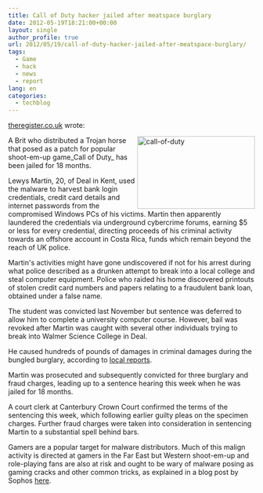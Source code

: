```yaml
---
title: Call of Duty hacker jailed after meatspace burglary
date: 2012-05-19T18:21:00+00:00
layout: single
author_profile: true
url: 2012/05/19/call-of-duty-hacker-jailed-after-meatspace-burglary/
tags:
  - Game
  - hack
  - news
  - report
lang: en
categories: 
  - techblog
---
```

<a href="http://www.theregister.co.uk/" target="_blank">theregister.co.uk</a> wrote: 

[<img title="call-of-duty" border="0" alt="call-of-duty" align="right" src="http://lh5.ggpht.com/-UXkGlW5EtlI/T7fdgk_zSwI/AAAAAAAAGB0/oDukuUaM564/call-of-duty_thumb%25255B2%25255D.jpg?imgmax=800" width="240" height="148" />](http://lh6.ggpht.com/-9sk_toBFSvQ/T7fdeDuKXdI/AAAAAAAAGBs/hte71xp8ShI/s1600-h/call-of-duty%25255B2%25255D.jpg)A Brit who distributed a Trojan horse that posed as a patch for popular shoot-em-up game_Call of Duty_ has been jailed for 18 months. 

Lewys Martin, 20, of Deal in Kent, used the malware to harvest bank login credentials, credit card details and internet passwords from the compromised Windows PCs of his victims. Martin then apparently laundered the credentials via underground cybercrime forums, earning $5 or less for every credential, directing proceeds of his criminal activity towards an offshore account in Costa Rica, funds which remain beyond the reach of UK police. 

Martin's activities might have gone undiscovered if not for his arrest during what police described as a drunken attempt to break into a local college and steal computer equipment. Police who raided his home discovered printouts of stolen credit card numbers and papers relating to a fraudulent bank loan, obtained under a false name. 

The student was convicted last November but sentence was deferred to allow him to complete a university computer course. However, bail was revoked after Martin was caught with several other individuals trying to break into Walmer Science College in Deal. 

He caused hundreds of pounds of damages in criminal damages during the bungled burglary, according to [local reports](http://www.kentonline.co.uk/kentonline/news/2012/may/17/call_of_duty.aspx). 

Martin was prosecuted and subsequently convicted for three burglary and fraud charges, leading up to a sentence hearing this week when he was jailed for 18 months. 

A court clerk at Canterbury Crown Court confirmed the terms of the sentencing this week, which following earlier guilty pleas on the specimen charges. Further fraud charges were taken into consideration in sentencing Martin to a substantial spell behind bars. 

Gamers are a popular target for malware distributors. Much of this malign activity is directed at gamers in the Far East but Western shoot-em-up and role-playing fans are also at risk and ought to be wary of malware posing as gaming cracks and other common tricks, as explained in a blog post by Sophos [here](http://nakedsecurity.sophos.com/2012/05/17/call-of-duty-trojan-horse-jail).